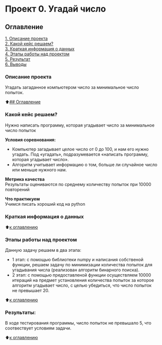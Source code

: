 # Проект 0. Угадай число

## Оглавление  
[1. Описание проекта](https://github.com/FadKir/SFPractic/tree/master/README.md#Описание-проекта)  
[2. Какой кейс решаем?](https://github.com/FadKir/SFPractic/tree/master/README.md#Какой-кейс-решаем)  
[3. Краткая информация о данных](https://github.com/FadKir/SFPractic/tree/master/README.md#Краткая-информация-о-данных)  
[4. Этапы работы над проектом](https://github.com/FadKir/SFPractic/tree/master/README.md#Этапы-работы-над-проектом)  
[5. Результат](https://github.com/FadKir/SFPractic/tree/master/README.md#Результат)    
[6. Выводы](https://github.com/FadKir/SFPractic/tree/master/README.md#Выводы) 

### Описание проекта    
Угадать загаданное компьютером число за минимальное число попыток.

:arrow_up:[## Оглавление](_)


### Какой кейс решаем?    
Нужно написать программу, которая угадывает число за минимальное число попыток

**Условия соревнования:**  
- Компьютер загадывает целое число от 0 до 100, и нам его нужно угадать. Под «угадать», подразумевается «написать программу, которая угадывает число».
- Алгоритм учитывает информацию о том, больше ли случайное число или меньше нужного нам.

**Метрика качества**     
Результаты оцениваются по среднему количеству попыток при 10000 повторений

**Что практикуем**     
Учимся писать хороший код на python


### Краткая информация о данных
  
:arrow_up:[к оглавлению](https://github.com/FadKir/SFPractic/tree/master/README.md#Оглавление)


### Этапы работы над проектом  
Данную задачу решаем в два этапа:
 - 1 этап:  с помощью библиотеки numpy и написания собственой функции, решаем задачу по минимизации количества попыток для угадывания числа (реализован алгоритм бинарного поиска).
 - 2 этап: с помощью предоставленой функции осуществляем 10000 итераций на предмет установления количества попыток за которое алгоритм угадывает число, с целью убедиться, что число попыток не превышает 20.

:arrow_up:[к оглавлению](https://github.com/FadKir/SFPractic/tree/master/README.md#Оглавление)


### Результаты:  
В ходе тестирования программы, число попыток не превышало 5, что соотвествует условиям задачи.

:arrow_up:[к оглавлению](https://github.com/FadKir/SFPractic/tree/master/README.md#Оглавление)


